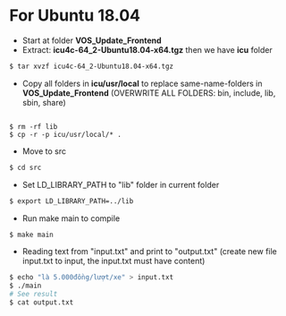 
# For Ubuntu 18.04

  - Start at folder **VOS_Update_Frontend**
  - Extract: **icu4c-64_2-Ubuntu18.04-x64.tgz** 
    then we have **icu** folder
```sh
$ tar xvzf icu4c-64_2-Ubuntu18.04-x64.tgz
```
- Copy all folders in **icu/usr/local** to replace same-name-folders in **VOS_Update_Frontend**
    (OVERWRITE ALL FOLDERS: bin, include, lib, sbin, share)
```
   
$ rm -rf lib
$ cp -r -p icu/usr/local/* .
```
- Move to src
```sh
$ cd src
```
  - Set LD_LIBRARY_PATH to "lib" folder in current folder
```sh
$ export LD_LIBRARY_PATH=../lib
```
  - Run make main to compile
```sh
$ make main
```
  - Reading text from "input.txt" and print to "output.txt" (create new file input.txt to input, the input.txt must have content)
```sh
$ echo "là 5.000đồng/lượt/xe" > input.txt
$ ./main
# See result
$ cat output.txt
```
